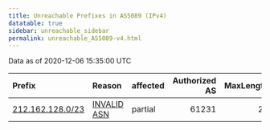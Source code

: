 ```yaml
---
title: Unreachable Prefixes in AS5089 (IPv4)
datatable: true
sidebar: unreachable_sidebar
permalink: unreachable_AS5089-v4.html
---
```


Data as of 2020-12-06 15:35:00 UTC


<div class="datatable-begin"></div>

| Prefix                                                     | Reason                                                                                                 | affected   |   Authorized AS |   MaxLength | Anchor                                         |   unreachable /24s |
|:-----------------------------------------------------------|:-------------------------------------------------------------------------------------------------------|:-----------|----------------:|------------:|:-----------------------------------------------|-------------------:|
| [212.162.128.0/23](https://stat.ripe.net/212.162.128.0/23) | [INVALID ASN](https://rpki-validator.ripe.net/announcement-preview?asn=AS5089&prefix=212.162.128.0/23) | partial    |           61231 |          24 | [RIPE](unreachable_RIPE_NCC_RPKI_Root-v4.html) |                  2 |

<div class="datatable-end"></div>